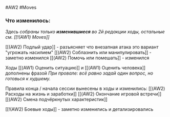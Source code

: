 #AW2  #Moves

### Что изменилось:
*Здесь собраны только **изменившиеся** во 2й редакции ходы, остальные см. [[!(AW1) Moves]]*

[[(AW2) Подлый удар]] - разъясняет что внезапная атака это вариант "угрожать насилием"
[[(AW2) Соблазнить или манипулировать]] - заметно изменился
[[(AW2) Помочь или помешать]] - изменился

Ходы [[(AW1) Оценить ситуацию]] и [[(AW1) Оценить человека]] дополнены фразой
*При провале: всё равно задай один вопрос, но готовься к худшему.*

Правила конца / начала сессии вынесены в ходы и изменились:
[[(AW2) Расходы на жизнь и заработки]]
[[(AW2) Окончание игровой встречи]]
[[(AW2) Смена подчёркнутых характеристик]]

[[!(AW2) Боевые ходы]] - заметно изменились и детализировались